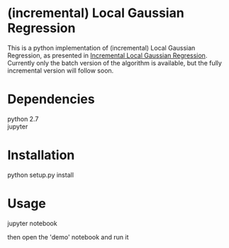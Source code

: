 # (incremental) Local Gaussian Regression

This is a python implementation of (incremental) Local Gaussian
Regression, as presented in [Incremental Local Gaussian Regression](https://papers.nips.cc/paper/5594-incremental-local-gaussian-regression.pdf).
Currently only the batch version of the algorithm is available, but the fully incremental version will follow soon.

# Dependencies

python 2.7  
jupyter

# Installation

python setup.py install


# Usage

jupyter notebook

then open the 'demo' notebook and run it
